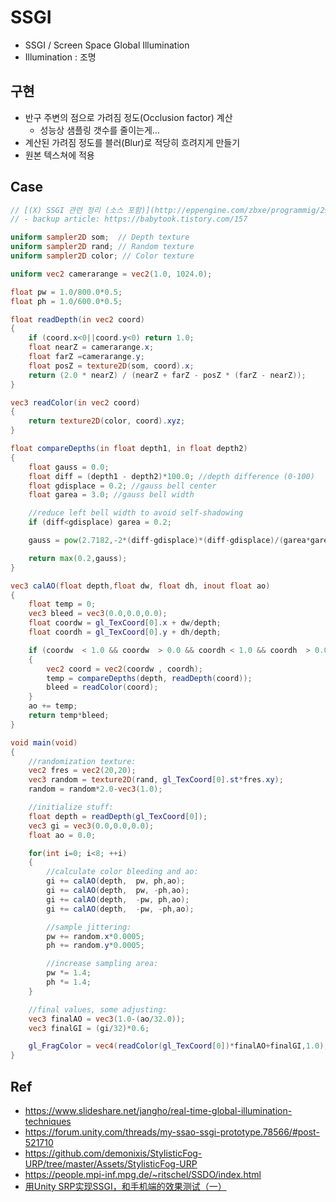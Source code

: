 # SSGI

- SSGI / Screen Space Global Illumination
- Illumination : 조명

## 구현

- 반구 주변의 점으로 가려짐 정도(Occlusion factor) 계산
  - 성능상 샘플링 갯수를 줄이는게...
- 계산된 가려짐 정도를 블러(Blur)로 적당히 흐려지게 만들기
- 원본 텍스쳐에 적용

## Case

``` glsl
// [(X) SSGI 관련 정리 (소스 포함)](http://eppengine.com/zbxe/programmig/2985)
// - backup article: https://babytook.tistory.com/157

uniform sampler2D som;  // Depth texture 
uniform sampler2D rand; // Random texture
uniform sampler2D color; // Color texture

uniform vec2 camerarange = vec2(1.0, 1024.0);

float pw = 1.0/800.0*0.5;
float ph = 1.0/600.0*0.5; 

float readDepth(in vec2 coord) 
{ 
    if (coord.x<0||coord.y<0) return 1.0;
    float nearZ = camerarange.x; 
    float farZ =camerarange.y; 
    float posZ = texture2D(som, coord).x;  
    return (2.0 * nearZ) / (nearZ + farZ - posZ * (farZ - nearZ)); 
}  

vec3 readColor(in vec2 coord) 
{ 
    return texture2D(color, coord).xyz; 
}

float compareDepths(in float depth1, in float depth2) 
{ 
    float gauss = 0.0;
    float diff = (depth1 - depth2)*100.0; //depth difference (0-100)
    float gdisplace = 0.2; //gauss bell center
    float garea = 3.0; //gauss bell width

    //reduce left bell width to avoid self-shadowing
    if (diff<gdisplace) garea = 0.2;

    gauss = pow(2.7182,-2*(diff-gdisplace)*(diff-gdisplace)/(garea*garea));

    return max(0.2,gauss); 
} 

vec3 calAO(float depth,float dw, float dh, inout float ao) 
{ 
    float temp = 0;
    vec3 bleed = vec3(0.0,0.0,0.0);
    float coordw = gl_TexCoord[0].x + dw/depth;
    float coordh = gl_TexCoord[0].y + dh/depth;

    if (coordw  < 1.0 && coordw  > 0.0 && coordh < 1.0 && coordh  > 0.0)
    {
        vec2 coord = vec2(coordw , coordh);
        temp = compareDepths(depth, readDepth(coord));
        bleed = readColor(coord);
    }
    ao += temp;
    return temp*bleed; 
}  

void main(void) 
{ 
    //randomization texture:
    vec2 fres = vec2(20,20);
    vec3 random = texture2D(rand, gl_TexCoord[0].st*fres.xy);
    random = random*2.0-vec3(1.0);

    //initialize stuff:
    float depth = readDepth(gl_TexCoord[0]);
    vec3 gi = vec3(0.0,0.0,0.0); 
    float ao = 0.0;

    for(int i=0; i<8; ++i)
    { 
        //calculate color bleeding and ao:
        gi += calAO(depth,  pw, ph,ao); 
        gi += calAO(depth,  pw, -ph,ao); 
        gi += calAO(depth,  -pw, ph,ao); 
        gi += calAO(depth,  -pw, -ph,ao);

        //sample jittering:
        pw += random.x*0.0005;
        ph += random.y*0.0005;

        //increase sampling area:
        pw *= 1.4; 
        ph *= 1.4;   
    }        

    //final values, some adjusting:
    vec3 finalAO = vec3(1.0-(ao/32.0));
    vec3 finalGI = (gi/32)*0.6;

    gl_FragColor = vec4(readColor(gl_TexCoord[0])*finalAO+finalGI,1.0); 
}  
```

## Ref

- <https://www.slideshare.net/jangho/real-time-global-illumination-techniques>
- <https://forum.unity.com/threads/my-ssao-ssgi-prototype.78566/#post-521710>
- <https://github.com/demonixis/StylisticFog-URP/tree/master/Assets/StylisticFog-URP>
- <https://people.mpi-inf.mpg.de/~ritschel/SSDO/index.html>
- [用Unity SRP实现SSGI，和手机端的效果测试（一）](http://walkingfat.com/%e7%94%a8unity-srp%e5%ae%9e%e7%8e%b0ssgi%ef%bc%8c%e5%92%8c%e6%89%8b%e6%9c%ba%e7%ab%af%e7%9a%84%e6%95%88%e6%9e%9c%e6%b5%8b%e8%af%95%ef%bc%88%e4%b8%80%ef%bc%89/)
